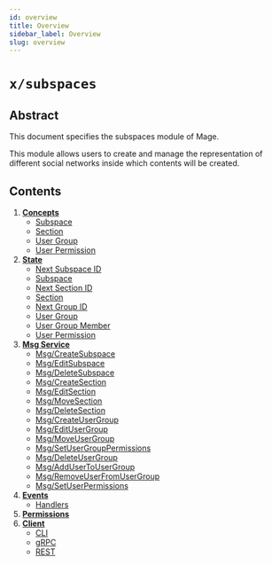```yaml
---
id: overview
title: Overview
sidebar_label: Overview
slug: overview
---
```


# `x/subspaces`

## Abstract 
This document specifies the subspaces module of Mage.  

This module allows users to create and manage the representation of different social networks inside which contents will be created.

## Contents
1. **[Concepts](02-concepts.md)**
    - [Subspace](02-concepts.md#subspace)
    - [Section](02-concepts.md#section)
    - [User Group](02-concepts.md#user-group)
    - [User Permission](02-concepts.md#user-permission)
2. **[State](03-state.md)**
    - [Next Subspace ID](03-state.md#next-subspace-id)
    - [Subspace](03-state.md#subspace)
    - [Next Section ID](03-state.md#next-section-id)
    - [Section](03-state.md#section)
    - [Next Group ID](03-state.md#next-group-id)
    - [User Group](03-state.md#user-group)
    - [User Group Member](03-state.md#user-group-member)
    - [User Permission](03-state.md#user-permission)
3. **[Msg Service](04-messages.md)**
    - [Msg/CreateSubspace](04-messages.md#msgcreatesubspace)
    - [Msg/EditSubspace](04-messages.md#msgeditsubspace)
    - [Msg/DeleteSubspace](04-messages.md#msgdeletesubspace)
    - [Msg/CreateSection](04-messages.md#msgcreatesection)
    - [Msg/EditSection](04-messages.md#msgeditsection)
    - [Msg/MoveSection](04-messages.md#msgmovesection)
    - [Msg/DeleteSection](04-messages.md#msgdeletesection)
    - [Msg/CreateUserGroup](04-messages.md#msgcreateusergroup)
    - [Msg/EditUserGroup](04-messages.md#msgeditusergroup)
    - [Msg/MoveUserGroup](04-messages.md#msgmoveusergroup)
    - [Msg/SetUserGroupPermissions](04-messages.md#msgsetusergrouppermissions)
    - [Msg/DeleteUserGroup](04-messages.md#msgdeleteusergroup)
    - [Msg/AddUserToUserGroup](04-messages.md#msgaddusertousergroup)
    - [Msg/RemoveUserFromUserGroup](04-messages.md#msgremoveuserfromusergroup)
    - [Msg/SetUserPermissions](04-messages.md#msgsetuserpermissions)
4. **[Events](05-events.md)**
    - [Handlers](05-events.md#handlers) 
5. **[Permissions](06-permissions.md)**
6. **[Client](07-client.md)**
    - [CLI](07-client.md#cli)
    - [gRPC](07-client.md#grpc)
    - [REST](07-client.md#rest)